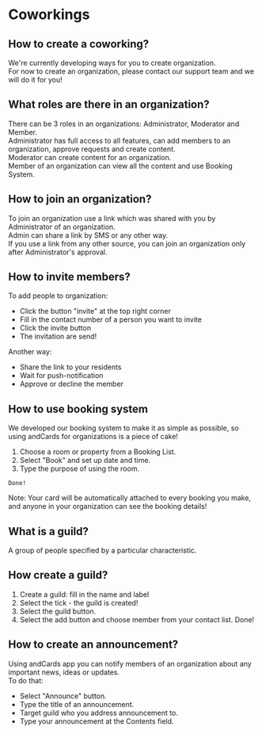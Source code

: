 # Coworkings

## How to create a coworking?

We're currently developing ways for you to create organization.  
For now to create an organization, please contact our support team and we will do it for you!

## What roles are there in an organization?

There can be 3 roles in an organizations: Administrator, Moderator and Member.  
Administrator has full access to all features, can add members to an organization, approve requests and create content.  
Moderator can create content for an organization.  
Member of an organization can view all the content and use Booking System.

## How to join an organization?

To join an organization use a link which was shared with you by Administrator of an organization.  
Admin can share a link by SMS or any other way.  
If you use a link from any other source, you can join an organization only after Administrator's approval.

## How to invite members?

To add people to organization:

* Click the button "invite" at the top right corner
* Fill in the contact number of a person you want to invite
* Click the invite button
* The invitation are send!

Another way:

* Share the link to your residents
* Wait for push-notification
* Approve or decline the member

## How to use booking system

We developed our booking system to make it as simple as possible, so using andCards for organizations is a piece of cake!

1. Choose a room or property from a Booking List.
2. Select "Book" and set up date and time.
3. Type the purpose of using the room.

```text
Done!
```

Note: Your card will be automatically attached to every booking you make, and anyone in your organization can see the booking details!

## What is a guild?

A group of people specified by a particular characteristic.

## How create a guild?

1. Create a guild: fill in the name and label
2. Select the tick - the guild is created!
3. Select the guild button.
4. Select the add button and choose member from your contact list. Done!

## How to create an announcement?

Using andCards app you can notify members of an organization about any important news, ideas or updates.  
To do that:

* Select "Announce" button.
* Type the title of an announcement.
* Target guild who you address announcement to.
* Type your announcement at the Contents field.

